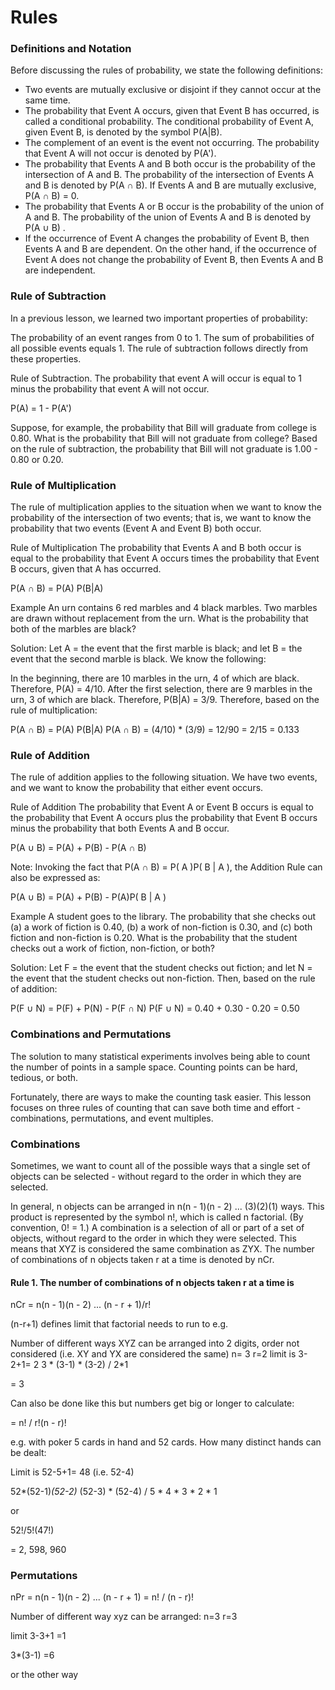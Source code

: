 # Rules




### Definitions and Notation ###
Before discussing the rules of probability, we state the following definitions:

* Two events are mutually exclusive or disjoint if they cannot occur at the same time.
* The probability that Event A occurs, given that Event B has occurred, is called a conditional probability. The conditional probability of Event A, given Event B, is denoted by the symbol P(A|B).
* The complement of an event is the event not occurring. The probability that Event A will not occur is denoted by P(A').
* The probability that Events A and B both occur is the probability of the intersection of A and B. The probability of the intersection of Events A and B is denoted by P(A ∩ B). If Events A and B are mutually exclusive, P(A ∩ B) = 0.
* The probability that Events A or B occur is the probability of the union of A and B. The probability of the union of Events A and B is denoted by P(A ∪ B) .
* If the occurrence of Event A changes the probability of Event B, then Events A and B are dependent. On the other hand, if the occurrence of Event A does not change the probability of Event B, then Events A and B are independent.

### Rule of Subtraction ###
In a previous lesson, we learned two important properties of probability:

The probability of an event ranges from 0 to 1. The sum of probabilities of all possible events equals 1. The rule of subtraction follows directly from these properties.

Rule of Subtraction. The probability that event A will occur is equal to 1 minus the probability that event A will not occur.

P(A) = 1 - P(A')

Suppose, for example, the probability that Bill will graduate from college is 0.80. What is the probability that Bill will not graduate from college? Based on the rule of subtraction, the probability that Bill will not graduate is 1.00 - 0.80 or 0.20.

### Rule of Multiplication ###
The rule of multiplication applies to the situation when we want to know the probability of the intersection of two events; that is, we want to know the probability that two events (Event A and Event B) both occur.

Rule of Multiplication The probability that Events A and B both occur is equal to the probability that Event A occurs times the probability that Event B occurs, given that A has occurred.

P(A ∩ B) = P(A) P(B|A)

Example An urn contains 6 red marbles and 4 black marbles. Two marbles are drawn without replacement from the urn. What is the probability that both of the marbles are black?

Solution: Let A = the event that the first marble is black; and let B = the event that the second marble is black. We know the following:

In the beginning, there are 10 marbles in the urn, 4 of which are black. Therefore, P(A) = 4/10. After the first selection, there are 9 marbles in the urn, 3 of which are black. Therefore, P(B|A) = 3/9. Therefore, based on the rule of multiplication:

P(A ∩ B) = P(A) P(B|A) P(A ∩ B) = (4/10) * (3/9) = 12/90 = 2/15 = 0.133

### Rule of Addition ###
The rule of addition applies to the following situation. We have two events, and we want to know the probability that either event occurs.

Rule of Addition The probability that Event A or Event B occurs is equal to the probability that Event A occurs plus the probability that Event B occurs minus the probability that both Events A and B occur.

P(A ∪ B) = P(A) + P(B) - P(A ∩ B)

Note: Invoking the fact that P(A ∩ B) = P( A )P( B | A ), the Addition Rule can also be expressed as:

P(A ∪ B) = P(A) + P(B) - P(A)P( B | A )

Example A student goes to the library. The probability that she checks out (a) a work of fiction is 0.40, (b) a work of non-fiction is 0.30, and (c) both fiction and non-fiction is 0.20. What is the probability that the student checks out a work of fiction, non-fiction, or both?

Solution: Let F = the event that the student checks out fiction; and let N = the event that the student checks out non-fiction. Then, based on the rule of addition:

P(F ∪ N) = P(F) + P(N) - P(F ∩ N) P(F ∪ N) = 0.40 + 0.30 - 0.20 = 0.50

### Combinations and Permutations ###
The solution to many statistical experiments involves being able to count the number of points in a sample space. Counting points can be hard, tedious, or both.

Fortunately, there are ways to make the counting task easier. This lesson focuses on three rules of counting that can save both time and effort - combinations, permutations, and event multiples.

### Combinations ###
Sometimes, we want to count all of the possible ways that a single set of objects can be selected - without regard to the order in which they are selected.

In general, n objects can be arranged in n(n - 1)(n - 2) ... (3)(2)(1) ways. This product is represented by the symbol n!, which is called n factorial. (By convention, 0! = 1.)
A combination is a selection of all or part of a set of objects, without regard to the order in which they were selected. This means that XYZ is considered the same combination as ZYX.
The number of combinations of n objects taken r at a time is denoted by nCr.

#### Rule 1. The number of combinations of n objects taken r at a time is ####

nCr = n(n - 1)(n - 2) ... (n - r + 1)/r! 

(n-r+1) defines limit that factorial needs to run to e.g. 

Number of different ways XYZ can be arranged into 2 digits, order not considered (i.e. XY and YX are considered the same)
n= 3 r=2
limit is 3-2+1= 2
3 * (3-1) * (3-2) / 2*1 

= 3

Can also be done like this but numbers get big or longer to calculate:

= n! / r!(n - r)!

e.g. with poker 5 cards in hand and 52 cards. How many distinct hands can be dealt: 

Limit is 52-5+1= 48 (i.e. 52-4)

52*(52-1)*(52-2)* (52-3) * (52-4) / 5 * 4 * 3 * 2 * 1 

or 

52!/5!(47!)

= 2, 598, 960


### Permutations ###

nPr = n(n - 1)(n - 2) ... (n - r + 1) = n! / (n - r)!

Number of different way xyz can be arranged: 
n=3
r=3

limit 3-3+1 =1

3*(3-1) =6 

or the other way












